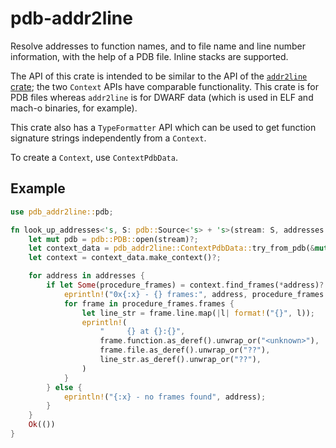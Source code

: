# pdb-addr2line

Resolve addresses to function names, and to file name and line number
information, with the help of a PDB file. Inline stacks are supported.

The API of this crate is intended to be similar to the API of the
[`addr2line` crate](https://docs.rs/addr2line/); the two `Context` APIs
have comparable functionality. This crate is for PDB files whereas `addr2line`
is for DWARF data (which is used in ELF and mach-o binaries, for example).

This crate also has a `TypeFormatter` API which can be used to get function signature
strings independently from a `Context`.

To create a `Context`, use `ContextPdbData`.

## Example

```rust
use pdb_addr2line::pdb;

fn look_up_addresses<'s, S: pdb::Source<'s> + 's>(stream: S, addresses: &[u32]) -> pdb::Result<()> {
    let mut pdb = pdb::PDB::open(stream)?;
    let context_data = pdb_addr2line::ContextPdbData::try_from_pdb(&mut pdb)?;
    let context = context_data.make_context()?;

    for address in addresses {
        if let Some(procedure_frames) = context.find_frames(*address)? {
            eprintln!("0x{:x} - {} frames:", address, procedure_frames.frames.len());
            for frame in procedure_frames.frames {
                let line_str = frame.line.map(|l| format!("{}", l));
                eprintln!(
                    "     {} at {}:{}",
                    frame.function.as_deref().unwrap_or("<unknown>"),
                    frame.file.as_deref().unwrap_or("??"),
                    line_str.as_deref().unwrap_or("??"),
                )
            }
        } else {
            eprintln!("{:x} - no frames found", address);
        }
    }
    Ok(())
}
```
